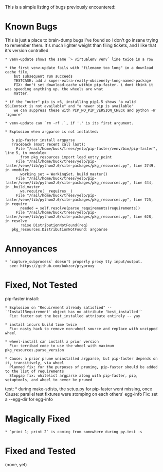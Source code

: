This is a simple listing of bugs previously encountered:

Known Bugs
============
This is just a place to brain-dump bugs I've found so I don't go insane trying to remember them.
It's much lighter weight than filing tickets, and I like that it's version controlled.

    * venv-update shows the same `> virtualenv venv` line twice in a row

    * the first venv-update fails with "filename too long" in a download cache file,
        but subsequent run succeeds
        TESTCASE: add a super-extra-really-obscenely-long-named-package
        FIX: don't set download-cache within pip-faster. i dont think it was speeding anything up. the wheels are what
        matter.

    * if the "outer" pip is >6, installing pip1.5 shows "a valid SSLContext is not available" and "a newer pip is available"
        we can suppress these with PIP_NO_PIP_VERSION_CHECK and python -W 'ignore'

    * venv-update can `rm -rf .`, if '.' is its first argument.

    * Explosion when argparse is not installed:

       $ pip-faster install argparse
       Traceback (most recent call last):
         File "/nail/home/buck/trees/yelp/pip-faster/venv/bin/pip-faster", line 5, in <module>
           from pkg_resources import load_entry_point
         File "/nail/home/buck/trees/yelp/pip-faster/venv/lib/python2.6/site-packages/pkg_resources.py", line 2749, in <module>
           working_set = WorkingSet._build_master()
         File "/nail/home/buck/trees/yelp/pip-faster/venv/lib/python2.6/site-packages/pkg_resources.py", line 444, in _build_master
           ws.require(__requires__)
         File "/nail/home/buck/trees/yelp/pip-faster/venv/lib/python2.6/site-packages/pkg_resources.py", line 725, in require
           needed = self.resolve(parse_requirements(requirements))
         File "/nail/home/buck/trees/yelp/pip-faster/venv/lib/python2.6/site-packages/pkg_resources.py", line 628, in resolve
           raise DistributionNotFound(req)
       pkg_resources.DistributionNotFound: argparse


Annoyances
==========

    * `capture_subprocess` doesn't properly proxy tty input/output.
      see: https://github.com/bukzor/ptyproxy


Fixed, Not Tested
=================

pip-faster install:

    * Explosion on "Requirement already satisfied" -- `'InstallRequirement' object has no attribute 'best_installed'`
      Fix: factor out the best_installed attribute entirely -- yay

    * install incurs build time twice
      Fix: nasty hack to remove non-wheel source and replace with unzipped wheel

    * wheel-install can install a prior version
      Fix: terribad code to use the wheel with maximum pkg_resources.parse_version

    * Cause: a prior prune uninstalled argparse, but pip-faster depends on it, transitively, via wheel
      Planned fix: for the purposes of pruning, pip-faster should be added to the list of requirements
      Stopgap fix: whitelist argparse along with pip-faster, pip, setuptools, and wheel to never be pruned

test:
    * during make-sdists, the setup.py for pip-faster went missing, once
      Cause: parallel test fixtures were stomping on each others' egg-info
      Fix: set a --egg-dir for egg-info


Magically Fixed
===============

    * `print 1; print 2` is coming from somewhere during py.test -s

Fixed and Tested
================

(none, yet)
